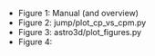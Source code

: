 
- Figure 1: Manual (and overview)
- Figure 2: jump/plot_cp_vs_cpm.py
- Figure 3: astro3d/plot_figures.py
- Figure 4: 
